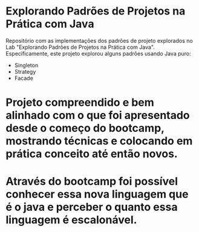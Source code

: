 # Explorando Padrões de Projetos na Prática com Java

Repositório com as implementações dos padrões de projeto explorados no Lab "Explorando Padrões de Projetos na Prática com Java". Especificamente, este projeto explorou alguns padrões usando Java puro:
- Singleton
- Strategy
- Facade

# Projeto compreendido e bem alinhado com o que foi apresentado desde o começo do bootcamp, mostrando técnicas e colocando em prática conceito até então novos.
# Através do bootcamp foi possível conhecer essa nova linguagem que é o java e perceber o quanto essa linguagem é escalonável.
